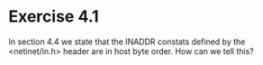 # Exercise 4.1
In section 4.4 we state that the INADDR constats defined by the <netinet/in.h> header are in host byte order. How can we tell this?
